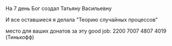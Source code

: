 На 7 день Бог создал Татьяну Васильевну

И все оставшиеся я делала "Теорию случайных процессов"

место для ваших донатов за эту good job: 2200 7007 4807 4019 (Тинькофф)

